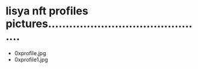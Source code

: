 # lisya nft profiles pictures.............................................
- 0xprofile.jpg
- 0xprofile1.jpg
